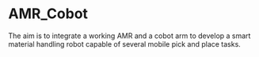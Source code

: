 # AMR_Cobot

The aim is to integrate a working AMR and a cobot arm to develop a smart material handling robot capable of several mobile pick and place tasks.

